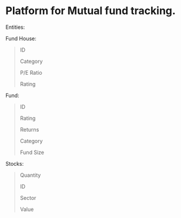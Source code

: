 # Platform for Mutual fund tracking.

Entities: 

Fund House: 

> ID
>
> Category
>
> P/E Ratio
>
> Rating

Fund:

> ID
>
> Rating
>
> Returns
>
> Category
>
> Fund Size

Stocks:

> Quantity
>
> ID
>
> Sector
>
> Value
